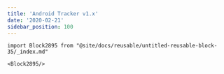 ```yaml
---
title: 'Android Tracker v1.x'
date: '2020-02-21'
sidebar_position: 100
---
```


```mdx-code-block
import Block2895 from "@site/docs/reusable/untitled-reusable-block-35/_index.md"

<Block2895/>
```
